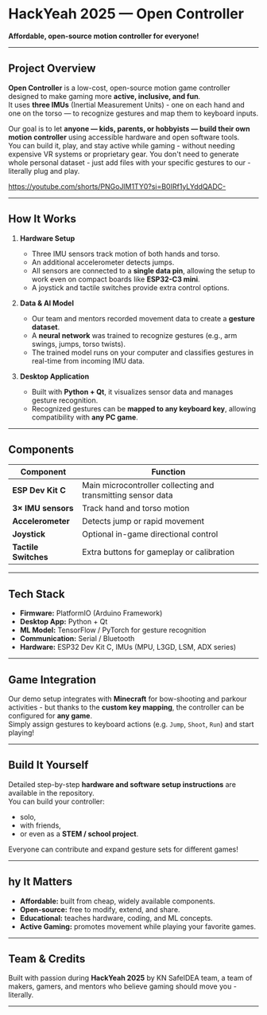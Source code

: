 # HackYeah 2025 — Open Controller
**Affordable, open-source motion controller for everyone!**

---

## Project Overview

**Open Controller** is a low-cost, open-source motion game controller designed to make gaming more **active, inclusive, and fun**.  
It uses **three IMUs** (Inertial Measurement Units) - one on each hand and one on the torso — to recognize gestures and map them to keyboard inputs.

Our goal is to let **anyone — kids, parents, or hobbyists — build their own motion controller** using accessible hardware and open software tools.  
You can build it, play, and stay active while gaming - without needing expensive VR systems or proprietary gear. You don't need to generate whole personal dataset - just add files with your specific gestures to our - literally plug and play.

https://youtube.com/shorts/PNGoJlM1TY0?si=B0IRf1yLYddQADC-

---

## How It Works

1. **Hardware Setup**
   - Three IMU sensors track motion of both hands and torso.
   - An additional accelerometer detects jumps.
   - All sensors are connected to a **single data pin**, allowing the setup to work even on compact boards like **ESP32-C3 mini**.
   - A joystick and tactile switches provide extra control options.

2. **Data & AI Model**
   - Our team and mentors recorded movement data to create a **gesture dataset**.
   - A **neural network** was trained to recognize gestures (e.g., arm swings, jumps, torso twists).
   - The trained model runs on your computer and classifies gestures in real-time from incoming IMU data.

3. **Desktop Application**
   - Built with **Python + Qt**, it visualizes sensor data and manages gesture recognition.
   - Recognized gestures can be **mapped to any keyboard key**, allowing compatibility with **any PC game**.

---

## Components

| Component | Function |
|------------|-----------|
| **ESP Dev Kit C** | Main microcontroller collecting and transmitting sensor data |
| **3× IMU sensors** | Track hand and torso motion |
| **Accelerometer** | Detects jump or rapid movement |
| **Joystick** | Optional in-game directional control |
| **Tactile Switches** | Extra buttons for gameplay or calibration |

---

## Tech Stack

- **Firmware:** PlatformIO (Arduino Framework)  
- **Desktop App:** Python + Qt  
- **ML Model:** TensorFlow / PyTorch for gesture recognition  
- **Communication:** Serial / Bluetooth  
- **Hardware:** ESP32 Dev Kit C, IMUs (MPU, L3GD, LSM, ADX series)

---

## Game Integration

Our demo setup integrates with **Minecraft** for bow-shooting and parkour activities - but thanks to the **custom key mapping**, the controller can be configured for **any game**.  
Simply assign gestures to keyboard actions (e.g. `Jump`, `Shoot`, `Run`) and start playing!

---

## Build It Yourself

Detailed step-by-step **hardware and software setup instructions** are available in the repository.  
You can build your controller:  
- solo,  
- with friends,  
- or even as a **STEM / school project**.  

Everyone can contribute and expand gesture sets for different games!

---

## hy It Matters

- **Affordable:** built from cheap, widely available components.  
- **Open-source:** free to modify, extend, and share.  
- **Educational:** teaches hardware, coding, and ML concepts.  
- **Active Gaming:** promotes movement while playing your favorite games.

---

## Team & Credits

Built with passion during **HackYeah 2025** by KN SafeIDEA team, a team of makers, gamers, and mentors who believe gaming should move you - literally.

---
